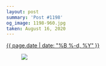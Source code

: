```yaml
---
layout: post
summary: 'Post #1198'
og_image: 1198-960.jpg
taken: August 16, 2020
---
```


<div class="post">
 <time>
  <a href="/1198">
   {{ page.date | date: "%B %-d, %Y" }}
  </a>
 </time>
 <a href="/1198">
  <figure data-taken="8/16/2020">
   <img sizes="(min-width: 700px) 50vw, calc(100vw - 2rem)" src="{{ site.assets_url }}/1198-480.jpg" srcset="{{ site.assets_url }}/1198-240.jpg 240w, {{ site.assets_url }}/1198-480.jpg 480w, {{ site.assets_url }}/1198-720.jpg 720w, {{ site.assets_url }}/1198-960.jpg 960w"/>
  </figure>
 </a>
</div>
